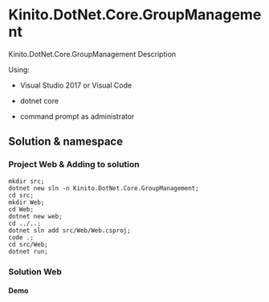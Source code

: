 # Kinito.DotNet.Core.GroupManagement
Kinito.DotNet.Core.GroupManagement Description

Using:

* Visual Studio 2017 or Visual Code

* dotnet core

* command prompt as administrator

## Solution & namespace

### Project Web & Adding to solution

```
mkdir src;
dotnet new sln -n Kinito.DotNet.Core.GroupManagement;
cd src;
mkdir Web;
cd Web;
dotnet new web;
cd ../..;
dotnet sln add src/Web/Web.csproj;
code .;
cd src/Web;
dotnet run;
```
### Solution Web

#### Demo

